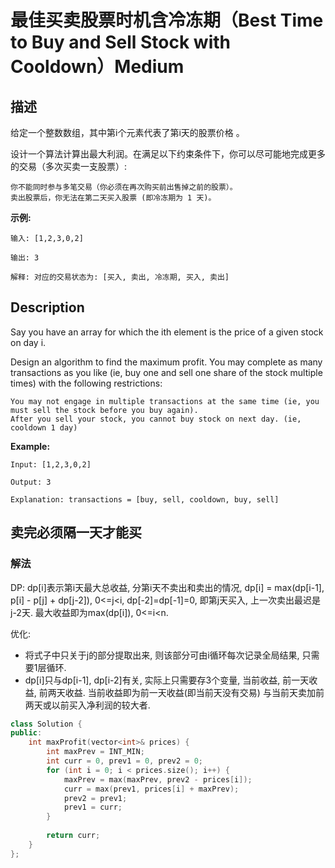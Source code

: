 # 最佳买卖股票时机含冷冻期（Best Time to Buy and Sell Stock with Cooldown）Medium
## 描述
给定一个整数数组，其中第i个元素代表了第i天的股票价格 。​

设计一个算法计算出最大利润。在满足以下约束条件下，你可以尽可能地完成更多的交易（多次买卖一支股票）:


	你不能同时参与多笔交易（你必须在再次购买前出售掉之前的股票）。
	卖出股票后，你无法在第二天买入股票 (即冷冻期为 1 天)。


**示例:**
```
输入: [1,2,3,0,2]

输出: 3 

解释: 对应的交易状态为: [买入, 卖出, 冷冻期, 买入, 卖出]
```

## Description
Say you have an array for which the ith element is the price of a given stock on day i.

Design an algorithm to find the maximum profit. You may complete as many transactions as you like (ie, buy one and sell one share of the stock multiple times) with the following restrictions:


	You may not engage in multiple transactions at the same time (ie, you must sell the stock before you buy again).
	After you sell your stock, you cannot buy stock on next day. (ie, cooldown 1 day)


**Example:**
```
Input: [1,2,3,0,2]

Output: 3 

Explanation: transactions = [buy, sell, cooldown, buy, sell]
```


## 卖完必须隔一天才能买
### 解法
DP: dp[i]表示第i天最大总收益, 分第i天不卖出和卖出的情况, dp[i] = max(dp[i-1], p[i] - p[j] + dp[j-2]), 0<=j<i, dp[-2]=dp[-1]=0, 即第j天买入, 上一次卖出最迟是j-2天. 最大收益即为max(dp[i]), 0<=i<n.

优化: 
- 将式子中只关于j的部分提取出来, 则该部分可由i循环每次记录全局结果, 只需要1层循环.
- dp[i]只与dp[i-1], dp[i-2]有关, 实际上只需要存3个变量, 当前收益, 前一天收益, 前两天收益. 当前收益即为前一天收益(即当前天没有交易) 与当前天卖加前两天或以前买入净利润的较大者.
```c++
class Solution {
public:
    int maxProfit(vector<int>& prices) {
        int maxPrev = INT_MIN;
        int curr = 0, prev1 = 0, prev2 = 0;
        for (int i = 0; i < prices.size(); i++) {
            maxPrev = max(maxPrev, prev2 - prices[i]);
            curr = max(prev1, prices[i] + maxPrev);
            prev2 = prev1;
            prev1 = curr;
        }
        
        return curr;
    }
};
```